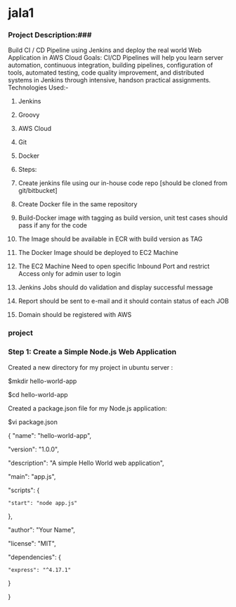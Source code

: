 # jala1
### Project Description:###
Build CI / CD Pipeline using Jenkins and deploy the real world Web Application in AWS Cloud
Goals:
CI/CD Pipelines will help you learn
server automation, continuous integration, building pipelines, configuration of tools, automated
testing, code quality improvement, and distributed systems in Jenkins through intensive, handson practical assignments.
Technologies Used:-
1. Jenkins
2. Groovy
3. AWS Cloud
4. Git
5. Docker

6. Steps:
1. Create jenkins file using our in-house code repo [should be cloned from
git/bitbucket]
2. Create Docker file in the same repository
3. Build-Docker image with tagging as build version, unit test cases should pass if
any for the code
4. The Image should be available in ECR with build version as TAG
5. The Docker Image should be deployed to EC2 Machine
6. The EC2 Machine Need to open specific Inbound Port and restrict Access only for
admin user to login
7. Jenkins Jobs should do validation and display successful message
8. Report should be sent to e-mail and it should contain status of each JOB
9. Domain should be registered with AWS



### project ###
### Step 1: Create a Simple Node.js Web Application
Created a new directory for my project in ubuntu server : 

$mkdir hello-world-app

$cd hello-world-app

Created a package.json file for my Node.js application:

$vi package.json

{
  "name": "hello-world-app",
  
  "version": "1.0.0",
  
  "description": "A simple Hello World web application",
  
  "main": "app.js",
  
  "scripts": {
  
    "start": "node app.js"
    
  },
 
  "author": "Your Name",
  
  "license": "MIT",
  
  "dependencies": {
  
    "express": "^4.17.1"
    
  }
  
}








